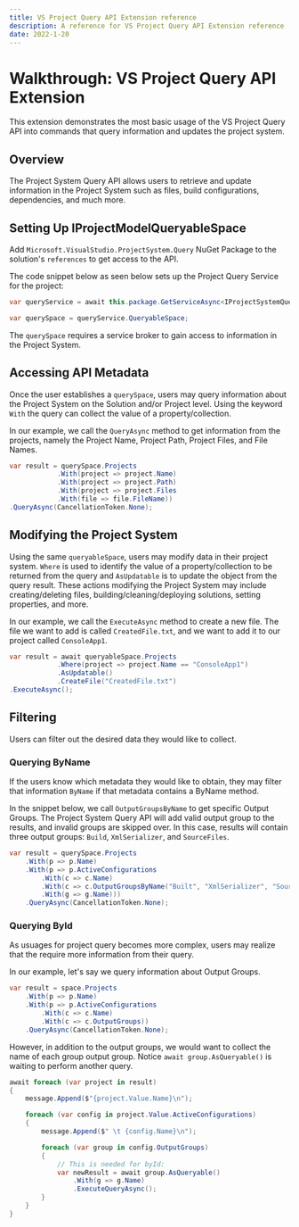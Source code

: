 ```yaml
---
title: VS Project Query API Extension reference
description: A reference for VS Project Query API Extension reference
date: 2022-1-20
---
```


# Walkthrough: VS Project Query API Extension

This extension demonstrates the most basic usage of the VS Project Query API into commands that query information and updates the project system.

## Overview

The Project System Query API allows users to retrieve and update information in the Project System such as files, build configurations, dependencies, and much more.

## Setting Up IProjectModelQueryableSpace

Add `Microsoft.VisualStudio.ProjectSystem.Query` NuGet Package to the solution's `references` to get access to the API.

The code snippet below as seen below sets up the Project Query Service for the project:

```csharp
var queryService = await this.package.GetServiceAsync<IProjectSystemQueryService, IProjectSystemQueryService>();

var querySpace = queryService.QueryableSpace;
```

The `querySpace` requires a service broker to gain access to information in the Project System.

## Accessing API Metadata

Once the user establishes a `querySpace`, users may query information about the Project System on the Solution and/or Project level. Using the keyword `With` the query can collect the value of a property/collection.

In our example, we call the `QueryAsync` method to get information from the projects, namely the Project Name, Project Path, Project Files, and File Names.

```csharp
var result = querySpace.Projects
			.With(project => project.Name)
			.With(project => project.Path)
			.With(project => project.Files
			.With(file => file.FileName))
.QueryAsync(CancellationToken.None);
```

## Modifying the Project System

Using the same `queryableSpace`, users may modify data in their project system. `Where` is used to identify the value of a property/collection to be returned from the query and `AsUpdatable` is to update the object from the query result. These actions modifying the Project System may include creating/deleting files, building/cleaning/deploying solutions, setting properties, and more.

In our example, we call the `ExecuteAsync` method to create a new file. The file we want to add is called `CreatedFile.txt`, and we want to add it to our project called `ConsoleApp1`.

```csharp
var result = await queryableSpace.Projects
			.Where(project => project.Name == "ConsoleApp1")
			.AsUpdatable()
			.CreateFile("CreatedFile.txt")
.ExecuteAsync();
```

## Filtering

Users can filter out the desired data they would like to collect.

### Querying ByName

If the users know which metadata they would like to obtain, they may filter that information `ByName` if that metadata contains a ByName method.

In the snippet below, we call `OutputGroupsByName` to get specific Output Groups. The Project System Query API will add valid output group to the results, and invalid groups are skipped over. In this case, results will contain three output groups: `Build`, `XmlSerializer`, and `SourceFiles`.

```csharp
var result = querySpace.Projects
	.With(p => p.Name)
	.With(p => p.ActiveConfigurations
		.With(c => c.Name)
		.With(c => c.OutputGroupsByName("Built", "XmlSerializer", "SourceFiles", "RandomNameShouldntBePickedUp")
		.With(g => g.Name)))
	.QueryAsync(CancellationToken.None);
```

### Querying ById

As usuages for project query becomes more complex, users may realize that the require more information from their query.

In our example, let's say we query information about Output Groups.

```csharp
var result = space.Projects
	.With(p => p.Name)
	.With(p => p.ActiveConfigurations
		.With(c => c.Name)
		.With(c => c.OutputGroups))
	.QueryAsync(CancellationToken.None);
```

However, in addition to the output groups, we would want to collect the name of each group output group.  Notice `await group.AsQueryable()` is waiting to perform another query.

```csharp
await foreach (var project in result) 
{
	message.Append($"{project.Value.Name}\n");

	foreach (var config in project.Value.ActiveConfigurations) 
	{
		message.Append($" \t {config.Name}\n");

		foreach (var group in config.OutputGroups) 
		{
			// This is needed for byId:
			var newResult = await group.AsQueryable()
				.With(g => g.Name)
				.ExecuteQueryAsync();
		}
	}
}
```
